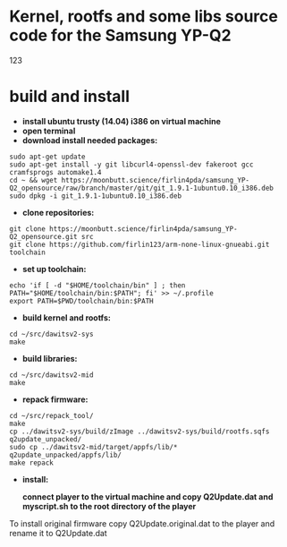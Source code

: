 # Kernel, rootfs and some libs source code for the Samsung YP-Q2

123

# build and install

* **install ubuntu trusty (14.04) i386 on virtual machine** 
* **open terminal**
* **download install needed packages:**

```
sudo apt-get update
sudo apt-get install -y git libcurl4-openssl-dev fakeroot gcc cramfsprogs automake1.4
cd ~ && wget https://moonbutt.science/firlin4pda/samsung_YP-Q2_opensource/raw/branch/master/git/git_1.9.1-1ubuntu0.10_i386.deb
sudo dpkg -i git_1.9.1-1ubuntu0.10_i386.deb
```
* **clone repositories:**

```
git clone https://moonbutt.science/firlin4pda/samsung_YP-Q2_opensource.git src
git clone https://github.com/firlin123/arm-none-linux-gnueabi.git toolchain
```
* **set up toolchain:**

```
echo 'if [ -d "$HOME/toolchain/bin" ] ; then PATH="$HOME/toolchain/bin:$PATH"; fi' >> ~/.profile
export PATH=$PWD/toolchain/bin:$PATH
```
* **build kernel and rootfs:**

```
cd ~/src/dawitsv2-sys
make
```
* **build libraries:**

```
cd ~/src/dawitsv2-mid
make
```
* **repack firmware:**

```
cd ~/src/repack_tool/
make
cp ../dawitsv2-sys/build/zImage ../dawitsv2-sys/build/rootfs.sqfs q2update_unpacked/
sudo cp ../dawitsv2-mid/target/appfs/lib/* q2update_unpacked/appfs/lib/
make repack
```
* **install:**

     **connect player to the virtual machine and copy Q2Update.dat and myscript.sh to the root directory of the player**


To install original firmware copy Q2Update.original.dat to the player and rename it to Q2Update.dat


